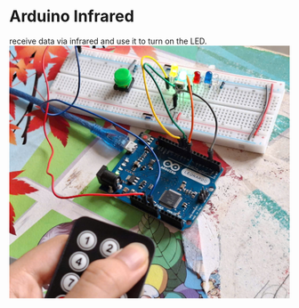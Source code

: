 # Arduino Infrared 
receive data via infrared and use it to turn on the LED.
 ![breadboard setup](/3LED.jpg)
